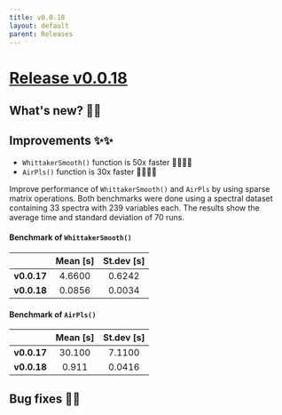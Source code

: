 ```yaml
---
title: v0.0.18
layout: default
parent: Releases
---
```


# __[Release v0.0.18](https://github.com/paucablop/chemotools/releases/tag/v0.0.18)__

## __What's new? 🎉🎉__

## __Improvements ✨✨__

-  ```WhittakerSmooth()``` function is 50x faster 🐱‍🏍🐱‍🏍
-  ```AirPls()``` function is 30x faster 🐱‍🏍🐱‍🏍

Improve performance of ```WhittakerSmooth()``` and ```AirPls``` by using sparse matrix operations. Both benchmarks were done using a spectral dataset containing 33 spectra with 239 variables each. The results show the average time and standard deviation of 70 runs.

#### __Benchmark of ```WhittakerSmooth()```__

|             | Mean [s]    | St.dev [s]  |
|:-------------:|:----------:|:----------:|
| __v0.0.17__ | 4.6600  | 0.6242  |
| __v0.0.18__ | 0.0856  | 0.0034  |

#### __Benchmark of ```AirPls()```__

|             | Mean [s]    | St.dev  [s] |
|:-------------:|:----------:|:----------:|
| __v0.0.17__ | 30.100  | 7.1100   |
| __v0.0.18__ | 0.911   | 0.0416  |



## __Bug fixes 🐛🐛__



